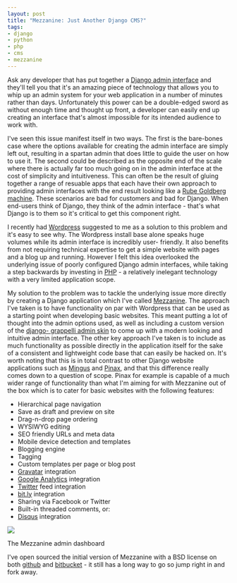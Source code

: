 ```yaml
--- 
layout: post
title: "Mezzanine: Just Another Django CMS?"
tags: 
- django
- python
- php
- cms
- mezzanine
---
```

Ask any developer that has put together a [Django admin
interface](http://docs.djangoproject.com/en/dev/intro/tutorial02/) and they'll
tell you that it's an amazing piece of technology that allows you to whip up
an admin system for your web application in a number of minutes rather than
days. Unfortunately this power can be a double-edged sword as without enough
time and thought up front, a developer can easily end up creating an interface
that's almost impossible for its intended audience to work with.

I've seen this issue manifest itself in two ways. The first is the bare-bones
case where the options available for creating the admin interface are simply
left out, resulting in a spartan admin that does little to guide the user on
how to use it. The second could be described as the opposite end of the scale
where there is actually far too much going on in the admin interface at the
cost of simplicity and intuitiveness. This can often be the result of gluing
together a range of resuable apps that each have their own approach to
providing admin interfaces with the end result looking like a [Rube Goldberg
machine](http://en.wikipedia.org/wiki/Rube_Goldberg_machine). These scenarios
are bad for customers and bad for Django. When end-users think of Django, they
think of the admin interface - that's what Django is to them so it's critical
to get this component right.

I recently had [Wordpress](http://wordpress.org/) suggested to me as a
solution to this problem and it's easy to see why. The Wordpress install base
alone speaks huge volumes while its admin interface is incredibly user-
friendly. It also benefits from not requiring technical expertise to get a
simple website with pages and a blog up and running. However I felt this idea
overlooked the underlying issue of poorly configured Django admin interfaces,
while taking a step backwards by investing in [PHP](http://php.net/) - a
relatively inelegant technology with a very limited application scope.

My solution to the problem was to tackle the underlying issue more directly by
creating a Django application which I've called
[Mezzanine](http://github.com/stephenmcd/mezzanine). The approach I've taken
is to have functionality on par with Wordpress that can be used as a starting
point when developing basic websites. This meant putting a lot of thought into
the admin options used, as well as including a custom version of the [django-
grappelli admin skin](http://code.google.com/p/django-grappelli/) to come up
with a modern looking and intuitive admin interface. The other key approach
I've taken is to include as much functionality as possible directly in the
application itself for the sake of a consistent and lightweight code base that
can easily be hacked on. It's worth noting that this is in total contrast to
other Django website applications such as
[Mingus](http://github.com/montylounge/django-mingus) and
[Pinax](http://pinaxproject.com/), and that this difference really comes down
to a question of scope. Pinax for example is capable of a much wider range of
functionality than what I'm aiming for with Mezzanine out of the box which is
to cater for basic websites with the following features:

  * Hierarchical page navigation
  * Save as draft and preview on site
  * Drag-n-drop page ordering
  * WYSIWYG editing
  * SEO friendly URLs and meta data
  * Mobile device detection and templates
  * Blogging engine
  * Tagging
  * Custom templates per page or blog post
  * [Gravatar](http://gravatar.com/) integration
  * [Google Analytics](http://www.google.com/analytics/) integration
  * [Twitter](http://twitter.com) feed integration
  * [bit.ly](http://bit.ly/) integration
  * Sharing via Facebook or Twitter
  * Built-in threaded comments, or:
  * [Disqus](http://disqus.com/) integration

![](http://media.tumblr.com/tumblr_l3su7jFBHM1qa0qji.png)

The Mezzanine admin dashboard

I've open sourced the initial version of Mezzanine with a BSD license on both
[github](http://github.com/stephenmcd/mezzanine) and
[bitbucket](http://bitbucket.org/stephenmcd/mezzanine) - it still has a long
way to go so jump right in and fork away.

